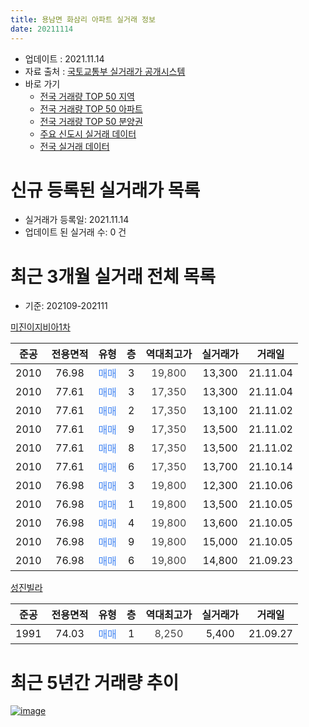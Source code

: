 ```yaml
---
title: 용남면 화삼리 아파트 실거래 정보
date: 20211114
---
```


* 업데이트 : 2021.11.14
* 자료 출처 : [국토교통부 실거래가 공개시스템](http://rt.molit.go.kr)
* 바로 가기
    * [전국 거래량 TOP 50 지역](https://apt-info.github.io/apt-trade-info/tr)
    * [전국 거래량 TOP 50 아파트](https://apt-info.github.io/apt-trade-info/ta)
    * [전국 거래량 TOP 50 분양권](https://apt-info.github.io/apt-trade-info/tb)
    * [주요 신도시 실거래 데이터](https://apt-info.github.io/apt-trade-info/newtown)
    * [전국 실거래 데이터](https://apt-info.github.io/apt-trade-info/all)



<script async src="https://pagead2.googlesyndication.com/pagead/js/adsbygoogle.js"></script>
<!-- 기본광고 -->
<ins class="adsbygoogle"
     style="display:block"
     data-ad-client="ca-pub-1142216861245946"
     data-ad-slot="4805727019"
     data-ad-format="auto"
     data-full-width-responsive="true"></ins>
<script>
     (adsbygoogle = window.adsbygoogle || []).push({});
</script>


# 신규 등록된 실거래가 목록

* 실거래가 등록일: 2021.11.14
* 업데이트 된 실거래 수: 0 건




<script async src="https://pagead2.googlesyndication.com/pagead/js/adsbygoogle.js"></script>
<!-- 기본광고 -->
<ins class="adsbygoogle"
     style="display:block"
     data-ad-client="ca-pub-1142216861245946"
     data-ad-slot="4805727019"
     data-ad-format="auto"
     data-full-width-responsive="true"></ins>
<script>
     (adsbygoogle = window.adsbygoogle || []).push({});
</script>


# 최근 3개월 실거래 전체 목록
* 기준: 202109-202111


[미진이지비아1차](https://search.naver.com/search.naver?query=%EB%AF%B8%EC%A7%84%EC%9D%B4%EC%A7%80%EB%B9%84%EC%95%841%EC%B0%A8)

|준공|전용면적|유형|층|역대최고가|실거래가|거래일|
|:---:|:---:|:---:|:---:|:---:|:---:|:---:|
|2010|76.98|<span style="color:#4285F3">매매</span>|3|<span style="color:#444444">19,800</span>|13,300|21.11.04|
|2010|77.61|<span style="color:#4285F3">매매</span>|3|<span style="color:#444444">17,350</span>|13,300|21.11.04|
|2010|77.61|<span style="color:#4285F3">매매</span>|2|<span style="color:#444444">17,350</span>|13,100|21.11.02|
|2010|77.61|<span style="color:#4285F3">매매</span>|9|<span style="color:#444444">17,350</span>|13,500|21.11.02|
|2010|77.61|<span style="color:#4285F3">매매</span>|8|<span style="color:#444444">17,350</span>|13,500|21.11.02|
|2010|77.61|<span style="color:#4285F3">매매</span>|6|<span style="color:#444444">17,350</span>|13,700|21.10.14|
|2010|76.98|<span style="color:#4285F3">매매</span>|3|<span style="color:#444444">19,800</span>|12,300|21.10.06|
|2010|76.98|<span style="color:#4285F3">매매</span>|1|<span style="color:#444444">19,800</span>|13,500|21.10.05|
|2010|76.98|<span style="color:#4285F3">매매</span>|4|<span style="color:#444444">19,800</span>|13,600|21.10.05|
|2010|76.98|<span style="color:#4285F3">매매</span>|9|<span style="color:#444444">19,800</span>|15,000|21.10.05|
|2010|76.98|<span style="color:#4285F3">매매</span>|6|<span style="color:#444444">19,800</span>|14,800|21.09.23|

[성진빌라](https://search.naver.com/search.naver?query=%EC%84%B1%EC%A7%84%EB%B9%8C%EB%9D%BC)

|준공|전용면적|유형|층|역대최고가|실거래가|거래일|
|:---:|:---:|:---:|:---:|:---:|:---:|:---:|
|1991|74.03|<span style="color:#4285F3">매매</span>|1|<span style="color:#444444">8,250</span>|5,400|21.09.27|



<script async src="https://pagead2.googlesyndication.com/pagead/js/adsbygoogle.js"></script>
<!-- 기본광고 -->
<ins class="adsbygoogle"
     style="display:block"
     data-ad-client="ca-pub-1142216861245946"
     data-ad-slot="4805727019"
     data-ad-format="auto"
     data-full-width-responsive="true"></ins>
<script>
     (adsbygoogle = window.adsbygoogle || []).push({});
</script>


# 최근 5년간 거래량 추이


<div style="width:100%;">
    <canvas id="deal_progress" height="200"></canvas>
</div>

<script>
new Chart(document.getElementById("deal_progress"), {
    type: 'line',
    data: {
        labels: ['16.01','16.02','16.03','16.04','16.05','16.06','16.07','16.08','16.09','16.10','16.11','16.12','17.02','17.03','17.05','17.06','17.08','17.09','17.11','17.12','18.01','18.02','18.03','18.04','18.05','18.06','18.07','18.08','18.09','18.10','18.12','19.01','19.02','19.03','19.04','19.05','19.07','19.09','19.10','19.11','19.12','20.01','20.02','20.03','20.04','20.05','20.06','20.07','20.08','20.09','20.10','20.11','20.12','21.01','21.02','21.03','21.04','21.05','21.07','21.08','21.09','21.10','21.11'],
        datasets: [{
            label: '매매/분양권',
            data: [2,1,2,4,1,2,2,3,2,1,2,1,1,1,2,2,3,2,2,1,2,0,1,0,0,0,2,0,1,2,2,1,0,1,1,0,0,1,0,2,2,0,2,4,0,0,0,1,0,1,0,2,1,1,1,1,3,2,2,4,2,5,5],
            borderColor: "rgba(66, 133, 243, 1)",
            backgroundColor: "rgba(66, 133, 243, 0.05)",
            borderWidth: 1,
            pointRadius: 0,
            fill: false,
            lineTension: 0
        },{
            label: '전/월세',
            data: [0,1,6,5,2,2,0,3,1,1,2,0,1,0,0,0,1,1,3,0,0,2,1,2,1,3,3,2,1,2,2,0,1,1,0,1,2,2,2,0,0,2,1,1,1,4,3,0,3,0,1,0,3,2,0,0,1,0,0,0,0,0,0],
            borderColor: "rgba(255, 90, 0, 1)",
            backgroundColor: "rgba(255, 90, 0, 0.05)",
            borderWidth: 1,
            pointRadius: 0,
            fill: false,
            lineTension: 0
        },{
            label: '합계',
            data: [2,2,8,9,3,4,2,6,3,2,4,1,2,1,2,2,4,3,5,1,2,2,2,2,1,3,5,2,2,4,4,1,1,2,1,1,2,3,2,2,2,2,3,5,1,4,3,1,3,1,1,2,4,3,1,1,4,2,2,4,2,5,5],
            borderColor: "rgba(0, 0, 0, 1)",
            backgroundColor: "rgba(0, 0, 0, 0.03)",
            borderWidth: 0.1,
            pointRadius: 0,
            fill: true,
            lineTension: 0
        }
        ]
    },
    options: {
        responsive: true,
        title: {
            display: false
        },
        tooltips: {
            mode: 'index',
            intersect: false
        },
        hover: {
            mode: 'nearest',
            intersect: true
        },
        scales: {
            xAxes: [{
                display: true,
                scaleLabel: {
                    display: true,
                    labelString: '년/월'
                }
            }],
            yAxes: [{
                display: true,
                ticks: {
                    suggestedMin: 0,
                },
                scaleLabel: {
                    display: true,
                    labelString: '실거래 수'
                }
            }]
        }
    }
});

</script>


[![image](https://apt-info.github.io/images/2020-01-03-apt-trade-info/1024x500.png)](https://play.google.com/store/apps/details?id=com.aptinfo.apttradeinfo)

